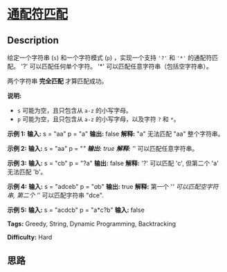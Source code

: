 # [通配符匹配][title]

## Description

给定一个字符串 (`s`) 和一个字符模式 (`p`) ，实现一个支持 `'?'` 和 `'*'` 的通配符匹配。
            '?' 可以匹配任何单个字符。    '*' 可以匹配任意字符串（包括空字符串）。    

两个字符串 **完全匹配** 才算匹配成功。

**说明:**

  * `s` 可能为空，且只包含从 `a-z` 的小写字母。
  * `p` 可能为空，且只包含从 `a-z` 的小写字母，以及字符 `?` 和 `*`。

**示例  1:**
            **输入:**    s = "aa"    p = "a"    **输出:** false    **解释:** "a" 无法匹配 "aa" 整个字符串。

**示例  2:**
            **输入:**    s = "aa"    p = "*"    **输出:** true    **解释:**  '*' 可以匹配任意字符串。    

**示例  3:**
            **输入:**    s = "cb"    p = "?a"    **输出:** false    **解释:**  '?' 可以匹配 'c', 但第二个 'a' 无法匹配 'b'。    

**示例  4:**
            **输入:**    s = "adceb"    p = "*a*b"    **输出:** true    **解释:**  第一个 '*' 可以匹配空字符串, 第二个 '*' 可以匹配字符串 "dce".    

**示例  5:**
            **输入:**    s = "acdcb"    p = "a*c?b"    **输入:** false


**Tags:** Greedy, String, Dynamic Programming, Backtracking

**Difficulty:** Hard

## 思路

[title]: https://leetcode-cn.com/problems/wildcard-matching
